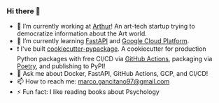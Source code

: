 ### Hi there 👋

- 🔭  I’m currently working at [Arthur](https://askarthur.art/)! An art-tech startup trying to democratize information about the Art world.
- 🌱  I’m currently learning [FastAPI](https://fastapi.tiangolo.com/) and [Google Cloud Platform](https://cloud.google.com/).
- :exclamation: I've built [cookiecutter-pypackage](https://github.com/Mgancita/cookiecutter-pypackage). A cookiecutter for production Python packages with free CI/CD via [GitHub Actions](https://github.com/features/actions), packaging via [Poetry](https://python-poetry.org/), and publishing to PyPI!
- 💬  Ask me about Docker, FastAPI, GitHub Actions, GCP, and CI/CD!
- 📫  How to reach me: marco.gancitano97@gmail.com
- ⚡  Fun fact: I like reading books about Psychology

